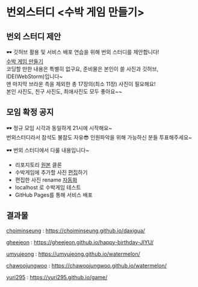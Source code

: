 # 번외스터디 <수박 게임 만들기>
## 번외 스터디 제안
🕶 깃허브 활용 및 서비스 배포 연습을 위해 번외 스터디를 제안합니다!  
[수박 게임 만들기](https://www.google.co.kr/search?q=%EC%88%98%EB%B0%95%EA%B2%8C%EC%9E%84&client=safari&hl=ko-kr&prmd=ivn&source=lnms&tbm=isch&sa=X&ved=2ahUKEwiS0__H_bjvAhXGE4gKHUMAC6sQ_AUoAXoECAIQAQ&biw=414&bih=715)  
코딩할 만한 내용은 특별히 없구요, 준비물은 본인이 쓸 사진과 깃허브, IDE(WebStorm)입니다~  
맨 마지막 브라운 측을 제외한 총 17장의(최소 11장) 사진이 필요해요!  
본인 사진도, 친구 사진도, 최애사진도 모두 좋아요~~  

## 모임 확정 공지
🕶 정규 모임 시각과 동일하게 21시에 시작해요~  
번외스터디라서 참석도 불참도 자유😎  인원파악을 위해 가능하신 분들 투표해주세요~ 

🕶 번외 스터디에서 다룰 내용입니다~  
* 리포지토리 [원본](https://github.com/liyupi/daxigua) 클론  
* 수박게임에 추가할 사진 [편집](https://www.photopea.com/)하기  
* 편집한 사진 rename [자동화](https://daxigua-tools.liyupi.com/)  
* localhost 로 수박게임 테스트  
* GitHub Pages를 통해 서비스 배포  

## 결과물
[choiminseung](https://github.com/ChoiMinSeung/daxigua) : https://choiminseung.github.io/daxigua/  

[gheejeon](https://github.com/GHeeJeon/happy-birthday-JIYU) : https://gheejeon.github.io/happy-birthday-JIYU/  

[umyujeong](https://github.com/umyujeong/watermelon) : https://umyujeong.github.io/watermelon/  

[chawoojungwoo](https://github.com/chawoojungwoo/watermelon) : https://chawoojungwoo.github.io/watermelon/  

[yuri295](https://github.com/yuri295/game) : https://yuri295.github.io/game/  
